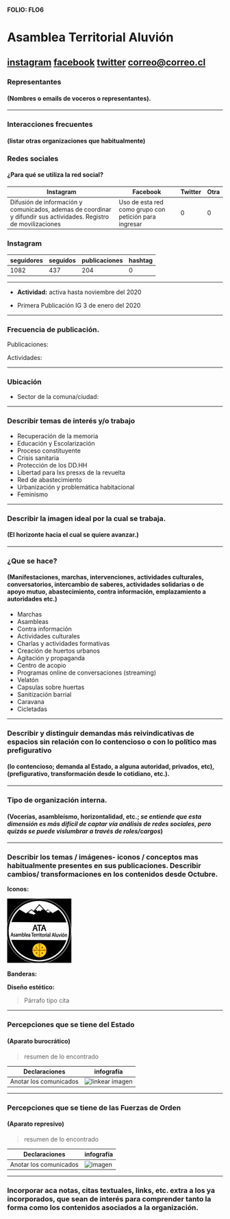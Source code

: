#### FOLIO: FLO6
# Asamblea Territorial Aluvión

[instagram](https://www.instagram.com/asamblea.el.aluvion/)
[facebook](https://www.facebook.com/groups/865988903834003/)
[twitter]()
<correo@correo.cl>
---

### Representantes
#### (Nombres o emails de voceros o representantes).

---
### Interacciones frecuentes
#### (listar otras organizaciones que habitualmente)

### Redes sociales
#### ¿Para qué se utiliza la red social?
| Instagram | Facebook | Twitter | Otra 
|---|---|---|---|
|Difusión de información y comunicados, ademas de coordinar y difundir sus actividades. Registro de movilizaciones|Uso de esta red como grupo con petición para ingresar|0|0|

### **Instagram**
| seguidores | seguidos | publicaciones | hashtag |
|---|---|---|---|
|1082|437|204|0|

---

* **Actividad:** activa hasta noviembre del 2020  

* Primera Publicación IG 3 de enero del 2020

---
### Frecuencia de publicación.

Publicaciones:

Actividades:

---
### Ubicación
* Sector de la comuna/ciudad:

---
### Describir temas de interés y/o trabajo

* Recuperación de la memoria
* Educación y Escolarización
* Proceso constituyente
* Crisis sanitaria 
* Protección de los DD.HH
* Libertad para lxs presxs de la revuelta
* Red de abastecimiento
* Urbanización y problemática habitacional
* Feminismo

---
### Describir la imagen ideal por la cual se trabaja.
#### (El horizonte hacia el cual se quiere avanzar.)

---
### ¿Que se hace?
#### (Manifestaciones, marchas, intervenciones, actividades culturales, conversatorios, intercambio de saberes, actividades solidarias o de apoyo mutuo, abastecimiento, contra información, emplazamiento a autoridades etc.)

* Marchas
* Asambleas
* Contra información 
* Actividades culturales
* Charlas y actividades formativas
* Creación de huertos urbanos
* Agitación y propaganda
* Centro de acopio 
* Programas online de conversaciones (streaming)
* Velatón 
* Capsulas sobre huertas
* Sanitización barrial 
* Caravana
* Cicletadas

---
### Describir y distinguir demandas más reivindicativas de espacios sin relación con lo contencioso o con lo político mas prefigurativo
#### (lo contencioso; demanda al Estado, a alguna autoridad, privados, etc), (prefigurativo, transformación desde lo cotidiano, etc.).

---
### Tipo de organización interna.
#### (Vocerías, asambleísmo, horizontalidad, etc.; *se entiende que esta dimensión es más difícil de captar vía análisis de redes sociales, pero quizás se puede vislumbrar a través de roles/cargos*)

---
### Describir los temas / imágenes- iconos / conceptos mas habitualmente presentes en sus publicaciones. Describir cambios/ transformaciones en los contenidos desde Octubre.

**Iconos:**

![imagen1](97377733_291248435206059_5819791337322446848_n.jpg)

**Banderas:**

**Diseño estético:**

> Párrafo tipo cita 

---
### Percepciones que se tiene del Estado
#### (Aparato burocrático)
> resumen de lo encontrado

| Declaraciones | infografía | 
|---|---|
|Anotar los comunicados | ![linkear imagen]() |

---
### Percepciones que se tiene de las Fuerzas de Orden
#### (Aparato represivo)
> resumen de lo encontrado

| Declaraciones | infografía | 
|---|---|
|Anotar los comunicados | ![imagen]() |


---
### Incorporar aca notas, citas textuales, links, etc. extra a los ya incorporados, que sean de interés para comprender tanto la forma como los contenidos asociados a la organización.
